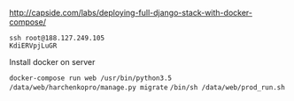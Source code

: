 http://capside.com/labs/deploying-full-django-stack-with-docker-compose/

```
ssh root@188.127.249.105
KdiERVpjLuGR
```

Install docker on server

`docker-compose run web /usr/bin/python3.5 /data/web/harchenkopro/manage.py migrate`
`/bin/sh /data/web/prod_run.sh`
